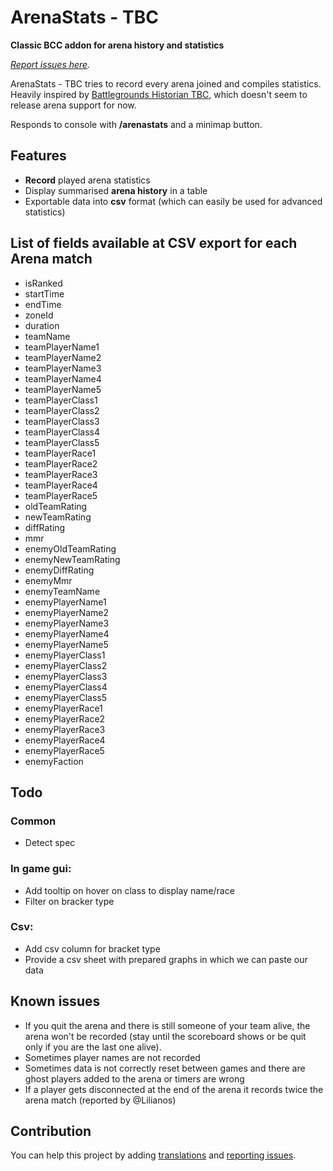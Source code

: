 # ArenaStats - TBC

**Classic BCC addon for arena history and statistics**

_[Report issues here](https://github.com/denishamann/ArenaStatsTBC/issues)._

ArenaStats - TBC tries to record every arena joined and compiles statistics.
Heavily inspired by [Battlegrounds Historian TBC](https://www.curseforge.com/wow/addons/bghistorian-tbc), which doesn't seem to release arena support for now.

Responds to console with **/arenastats** and a minimap button.

## Features

- **Record** played arena statistics
- Display summarised **arena history** in a table
- Exportable data into **csv** format (which can easily be used for advanced statistics)

## List of fields available at CSV export for each Arena match

- isRanked
- startTime
- endTime
- zoneId
- duration
- teamName
- teamPlayerName1
- teamPlayerName2
- teamPlayerName3
- teamPlayerName4
- teamPlayerName5
- teamPlayerClass1
- teamPlayerClass2
- teamPlayerClass3
- teamPlayerClass4
- teamPlayerClass5
- teamPlayerRace1
- teamPlayerRace2
- teamPlayerRace3
- teamPlayerRace4
- teamPlayerRace5
- oldTeamRating
- newTeamRating
- diffRating
- mmr
- enemyOldTeamRating
- enemyNewTeamRating
- enemyDiffRating
- enemyMmr
- enemyTeamName
- enemyPlayerName1
- enemyPlayerName2
- enemyPlayerName3
- enemyPlayerName4
- enemyPlayerName5
- enemyPlayerClass1
- enemyPlayerClass2
- enemyPlayerClass3
- enemyPlayerClass4
- enemyPlayerClass5
- enemyPlayerRace1
- enemyPlayerRace2
- enemyPlayerRace3
- enemyPlayerRace4
- enemyPlayerRace5
- enemyFaction

## Todo

### Common

- Detect spec

### In game gui:
- Add tooltip on hover on class to display name/race
- Filter on bracker type

### Csv:
- Add csv column for bracket type
- Provide a csv sheet with prepared graphs in which we can paste our data


## Known issues

- If you quit the arena and there is still someone of your team alive, the arena won't be recorded (stay until the scoreboard shows or be quit only if you are the last one alive).
- Sometimes player names are not recorded
- Sometimes data is not correctly reset between games and there are ghost players added to the arena or timers are wrong
- If a player gets disconnected at the end of the arena it records twice the arena match (reported by @Lilianos)


## Contribution

You can help this project by adding [translations](https://www.curseforge.com/wow/addons/arenastats-tbc/localization) and [reporting issues](https://github.com/denishamann/ArenaStatsTBC/issues).